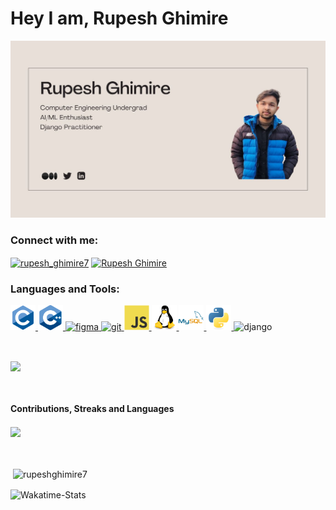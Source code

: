 <h1>Hey I am, Rupesh Ghimire</h1>

<img src="https://github.com/rupeshghimire7/rupeshghimire7/blob/master/Landing%20Page.jpg" alt="banner that says Rupesh Ghimire - Computer Engineering Undergrad, AI Enthusiast and Django Practitioner">



<h3 align="left">Connect with me:</h3>
<p align="left">
 <!--Instagram -->
<a href="https://twitter.com/rupesh_ghimire7/" target="blank"><img align="center" src="https://raw.githubusercontent.com/rahuldkjain/github-profile-readme-generator/master/src/images/icons/Social/twitter.svg" alt="rupesh_ghimire7" height="30" width="40" /></a>
<!--LinkedIn -->
 <a href="https://www.linkedin.com/in//rupesh-ghimire7/" target="blank"><img align="center" src="https://raw.githubusercontent.com/rahuldkjain/github-profile-readme-generator/master/src/images/icons/Social/linked-in-alt.svg" alt="Rupesh Ghimire" height="30" width="40" /></a>
</p>


<!-- Languages and Tools -->
<h3 align="left">Languages and Tools:</h3>

<p align="left">
 <!--C-->
  <a href="https://www.cprogramming.com/" target="_blank" rel="noreferrer">
    <img src="https://raw.githubusercontent.com/devicons/devicon/master/icons/c/c-original.svg" alt="c" width="40" height="40"/>
  </a>
 <!--CPP-->
  <a href="https://www.w3schools.com/cpp/" target="_blank" rel="noreferrer">
    <img src="https://raw.githubusercontent.com/devicons/devicon/master/icons/cplusplus/cplusplus-original.svg" alt="cplusplus" width="40" height="40"/>
  </a>
 <!--Figma-->
  <a href="https://www.figma.com/" target="_blank" rel="noreferrer">
    <img src="https://www.vectorlogo.zone/logos/figma/figma-icon.svg" alt="figma" width="40" height="40"/>
  </a>
 <!--Git-->
  <a href="https://git-scm.com/" target="_blank" rel="noreferrer">
    <img src="https://www.vectorlogo.zone/logos/git-scm/git-scm-icon.svg" alt="git" width="40" height="40"/>
  </a>
<!--JavaScript-->
  <a href="https://developer.mozilla.org/en-US/docs/Web/JavaScript" target="_blank" rel="noreferrer">
    <img src="https://raw.githubusercontent.com/devicons/devicon/master/icons/javascript/javascript-original.svg" alt="javascript" width="40" height="40"/>
  </a>
<!--Linux-->
<a href="https://www.linux.org/" target="_blank" rel="noreferrer">
<img src="https://raw.githubusercontent.com/devicons/devicon/master/icons/linux/linux-original.svg" alt="linux" width="40" height="40"/>
</a>
<a href="https://www.mysql.com/" target="_blank" rel="noreferrer">
<img src="https://raw.githubusercontent.com/devicons/devicon/master/icons/mysql/mysql-original-wordmark.svg" alt="mysql" width="40" height="40"/>
</a>
<a href="https://www.python.org" target="_blank" rel="noreferrer">
<img src="https://raw.githubusercontent.com/devicons/devicon/master/icons/python/python-original.svg" alt="python" width="40" height="40"/>
</a
<a href="https://www.djangoproject.com/" target="_blank" rel="noreferrer">
<img src="https://cdn.worldvectorlogo.com/logos/django.svg" alt="django" width="40" height="40"/>
</a>
 <!--React.js-->
  <!--<a href="https://reactjs.org/" target="_blank" rel="noreferrer">
    <img src="https://raw.githubusercontent.com/devicons/devicon/master/icons/react/react-original-wordmark.svg" alt="react" width="40" height="40"/>
  </a>-->
<!--Tailwind CSS-->
  <!--<a href="https://tailwindcss.com/" target="_blank" rel="noreferrer">
    <img src="https://www.vectorlogo.zone/logos/tailwindcss/tailwindcss-icon.svg" alt="tailwind" width="40" height="40"/>
  </a>-->
<!-- <a href="https://www.typescriptlang.org/" target="_blank" rel="noreferrer">
<img src="https://raw.githubusercontent.com/devicons/devicon/master/icons/typescript/typescript-original.svg" alt="typescript" width="40" height="40"/>
</a> -->
</p>


<br>

<!-- Profile views -->
<p alight="right">
  <img align="center" src="https://komarev.com/ghpvc/?username=rupeshghimire7&style=plastic&color=blue" />
</p>

<br>

<!-- Contributions, Current Streak, Longest streak -->
<h4> Contributions, Streaks and Languages </h4>

<p><img align="center" src="http://github-readme-streak-stats.herokuapp.com?user=rupeshghimire7&theme=radical&hide_border=true)](https://git.io/streak-stats"/></p>

<p style="margin-top:50px;">&nbsp;<img align="center" src="https://github-readme-stats.vercel.app/api?username=rupeshghimire7&theme=radical&show_icons=true)" alt="rupeshghimire7" /></p>
    
<p>
 <img
        align="center"
        height="150vh"
        alt="Wakatime-Stats"
        src="https://github-readme-stats.vercel.app/api/wakatime?username=rupesh_ghimire7&theme=dark&langs_count=4"
    />
</p>




